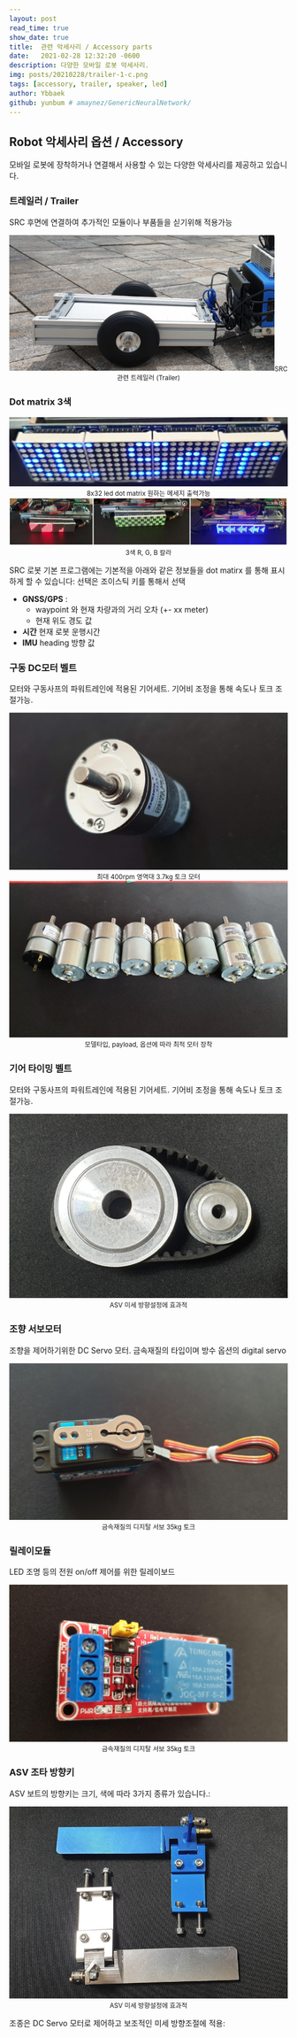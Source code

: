 ```yaml
---
layout: post
read_time: true
show_date: true
title:  관련 악세사리 / Accessory parts
date:   2021-02-28 12:32:20 -0600
description: 다양한 모바일 로봇 악세사리.
img: posts/20210228/trailer-1-c.png 
tags: [accessory, trailer, speaker, led]
author: Ybbaek
github: yunbum # amaynez/GenericNeuralNetwork/
---
```

## Robot 악세사리 옵션 / Accessory
모바일 로봇에 장착하거나 연결해서 사용할 수 있는 다양한 악세사리를 제공하고 있습니다.

### 트레일러 / Trailer
SRC 후면에 연결하여 추가적인 모듈이나 부품들을 싣기위해 적용가능
<center><img src="./assets/img/posts/20210228/trailer-4.png" width="480px"><small>SRC 관련 트레일러 (Trailer)</small></center>

### Dot matrix 3색 
<center><img src="./assets/img/posts/20210228/dot_matrix.png"><small>8x32 led dot matrix 원하는 메세지 출력가능</small></center>

<center><img src="./assets/img/posts/20210228/dot_matrix-3.png"><small>3색 R, G, B 칼라</small></center>

SRC 로봇 기본 프로그램에는 기본적을 아래와 같은 정보들을 dot matirx 를 통해 표시하게 할 수 있습니다:
선택은 조이스틱 키를 통해서 선택
- **GNSS/GPS** :
    - waypoint 와 현재 차량과의 거리 오차 (+- xx meter)
    - 현재 위도 경도 값
- **시간** 현재 로봇 운행시간
- **IMU** heading 방향 값

### 구동 DC모터 벨트
모터와 구동사프의 파워트레인에 적용된 기어세트. 기어비 조정을 통해 속도나 토크 조절가능.

<center><img src="./assets/img/posts/20210228/motor.jpg"><small>최대 400rpm 영역대 3.7kg 토크 모터 </small></center>

<center><img src="./assets/img/posts/20210228/motor-list.jpg"><small>모델타입, payload, 옵션에 따라 최적 모터 장착</small></center>

### 기어 타이밍 벨트
모터와 구동사프의 파워트레인에 적용된 기어세트. 기어비 조정을 통해 속도나 토크 조절가능.

<center><img src="./assets/img/posts/20210228/gear-crop.jpg"><small>ASV 미세 방향설정에 효과적</small></center>

### 조향 서보모터
조향을 제어하기위한 DC Servo 모터. 금속재질의 타입이며 방수 옵션의 digital servo

<center><img src="./assets/img/posts/20210228/DCservo.jpg"><small>금속재질의 디지탈 서보 35kg 토크</small></center>

### 릴레이모듈
LED 조명 등의 전원 on/off 제어를 위한 릴레이보드

<center><img src="./assets/img/posts/20210228/relay.jpg"><small>금속재질의 디지탈 서보 35kg 토크</small></center>

### ASV 조타 방향키
ASV 보트의 방향키는 크기, 색에 따라 3가지 종류가 있습니다.:

<center><img src="./assets/img/posts/20210228/keying.png"><small>ASV 미세 방향설정에 효과적</small></center>

조종은 DC Servo 모터로 제어하고 보조적인 미세 방향조절에 적용:
